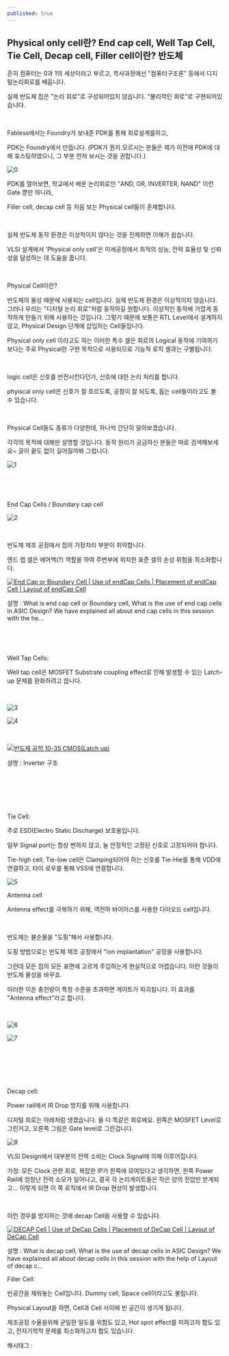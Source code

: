 ```yaml
---
published: true
---
```

## Physical only cell란? End cap cell, Well Tap Cell, Tie Cell, Decap cell, Filler cell이란? 반도체

흔히 컴퓨터는 0과 1의 세상이라고 부르고, 학사과정에선 "컴퓨터구조론" 등에서 디지털논리회로를 배웁니다.

실제 반도체 칩은 "논리 회로"로 구성되어있지 않습니다. "물리적인 회로"로 구현되어있습니다.

​

Fabless에서는 Foundry가 보내준 PDK를 통해 회로설계를하고,

PDK는 Foundry에서 만듭니다. (PDK가 뭔지 모르시는 분들은 제가 이전에 PDK에 대해 포스팅하였으니, 그 부분 먼저 보시는 것을 권합니다.)

![0](/asset/img/223375326552/0.png)

PDK를 열어보면, 학교에서 배운 논리회로인 "AND, OR, INVERTER, NAND" 이런 Gate 뿐만 아니라,

Filler cell, decap cell 등 처음 보는 Physical cell들이 존재합니다.

​

실제 반도체 동작 환경은 이상적이지 않다는 것을 전제하면 이해가 쉽습니다.

VLSI 설계에서 'Physical only cell'은 미세공정에서 최적의 성능, 전력 효율성 및 신뢰성을 달성하는 데 도움을 줍니다.

​

Physical Cell이란?

반도체의 물성 때문에 사용되는 cell입니다. 실제 반도체 환경은 이상적이지 않습니다. 그러나 우리는 "디지털 논리 회로"처럼 동작하길 원합니다. 이상적인 동작에 가깝게 동작하게 만들기 위해 사용하는 것입니다. 그렇기 때문에 보통은 RTL Level에서 설계하지 않고, Physical Design 단계에 삽입하는 Cell들입니다. 

Physical only cell 이라고도 하는 이러한 특수 셀은 회로의 Logical 동작에 기여하기보다는 주로 Physical한 구현 목적으로 사용되므로 기능적 로직 셀과는 구별됩니다.

​

logic cell은 신호를 반전시킨다던가, 신호에 대한 논리 처리를 합니다.

phyiscal only cell은 신호가 잘 흐르도록, 공정이 잘 되도록, 돕는 cell들이라고도 볼 수 있습니다.

​

Physical Cell들도 종류가 다양한데,  하나씩 간단히 알아보겠습니다.

각각의 목적에 대해만 설명할 것입니다. 동작 원리가 궁금하신 분들은 따로 검색해보세요~ 글이 끝도 없이 길어질까봐 그럽니다.

![1](/asset/img/223375326552/1.png)

​

​

End Cap Cells / Boundary cap cell

![2](/asset/img/223375326552/2.png)

​

반도체 제조 공정에서 칩의 가장자리 부분이 취약합니다.

엔드 캡 셀은 에어백(?) 역할을 하여 주변부에 위치한 표준 셀의 손상 위험을 최소화합니다.

[![End Cap or Boundary Cell | Use of endCap Cells | Placement of endCap Cell | Layout of endCap Cell](https://i.ytimg.com/vi/cs7xA4gIObM/hqdefault.jpg)](https://www.youtube.com/watch?v=cs7xA4gIObM)

설명 : What is end cap cell or Boundary cell, What is the use of end cap cells in ASIC Design? We have explained all about end cap cells in this session with the he...

​

​

Well Tap Cells:

Well tap cell은 MOSFET Substrate coupling effect로 인해 발생할 수 있는 Latch-up 문제를 완화하려고 씁니다.

​

![3](/asset/img/223375326552/3.png)

![4](/asset/img/223375326552/4.png)

​

[![반도체 공학 10-35 CMOS(Latch up)](https://i.ytimg.com/vi/cJR9CQ8tnuo/hqdefault.jpg)](https://www.youtube.com/watch?v=cJR9CQ8tnuo)

설명 : Inverter 구조

​

​

​

Tie Cell:

주로 ESD(Electro Static Discharge) 보호용입니다.

일부 Signal port는 항상 변하지 않고, 늘 안정적인 고정된 신호로 고정되어야 합니다.

Tie-high cell, Tie-low cell은 Clamping되어야 하는 신호를 Tie-Hie를 통해 VDD에 연결하고, 타이 로우를 통해 VSS에 연결합니다.

![5](/asset/img/223375326552/5.png)

Antenna cell

Antenna effect를 극복하기 위해, 역전하 바이어스를 사용한 다이오드 cell입니다.

​

반도체는 불순물을 "도핑"해서 사용합니다.

도핑 방법으로는 반도체 제조 공정에서 "ion implantation" 공정을 사용합니다.

그런데 모든 칩의 모든 표면에 고르게 주입하는게 현실적으로 어렵습니다. 이런 것들이 반도체 물성을 바꾸죠.

이러한 이온 충전량이 특정 수준을 초과하면 게이트가 파괴됩니다. 이 효과를 "Antenna effect"라고 합니다.

​

![6](/asset/img/223375326552/6.png)

![7](/asset/img/223375326552/7.png)

​

​

​

Decap cell:

Power rail에서 IR Drop 방지를 위해 사용합니다.

디지털 회로는 아래처럼 생겼습니다. 둘 다 똑같은 회로에요. 왼쪽은 MOSFET Level로 그린거고, 오른쪽 그림은 Gate level로 그린겁니다.

![8](/asset/img/223375326552/8.png)

VLSI Design에서 대부분의 전력 소비는 Clock Signal에 의해 이루어집니다.

가정: 모든 Clock 관련 회로, 복잡한 IP가 한쪽에 모여있다고 생각하면, 한쪽 Power Rail에 엄청난 전력 소모가 일어나고, 결국 각 논리게이트들은 작은 양의 전압만 받게되고... 이렇게 되면 이 쪽 로직에서 IR Drop 현상이 발생합니다.

​

이런 경우를 방지하는 것에  decap Cell을 사용할 수 있습니다.

[![DECAP Cell | Use of DeCap Cells | Placement of DeCap Cell | Layout of DeCap Cell](https://i.ytimg.com/vi/kgRM5ASg4pM/hqdefault.jpg)](https://www.youtube.com/watch?v=kgRM5ASg4pM)

설명 : What is decap cell, What is the use of decap cells in ASIC Design? We have explained all about decap cells in this session with the help of Layout of decap c...

Filler Cell:

빈공간을 채워놓는 Cell입니다. Dummy cell, Space cell이라고도 불립니다.

Physical Layout을 하면, Cell과 Cell 사이에 빈 공간이 생기게 됩니다.

제조공정 수율을위해 균일한 밀도를 위함도 있고, Hot spot effect를 피하고자 함도 있고, 전자기학적 문제를 최소화하고자 함도 있습니다.

 해시태그 : 